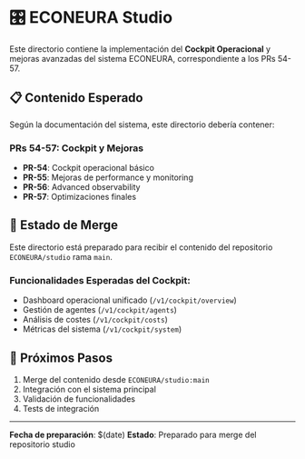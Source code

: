 # 🎛️ ECONEURA Studio

Este directorio contiene la implementación del **Cockpit Operacional** y mejoras avanzadas del sistema ECONEURA, correspondiente a los PRs 54-57.

## 📋 Contenido Esperado

Según la documentación del sistema, este directorio debería contener:

### PRs 54-57: Cockpit y Mejoras
- **PR-54**: Cockpit operacional básico
- **PR-55**: Mejoras de performance y monitoring
- **PR-56**: Advanced observability
- **PR-57**: Optimizaciones finales

## 🔄 Estado de Merge

Este directorio está preparado para recibir el contenido del repositorio `ECONEURA/studio` rama `main`.

### Funcionalidades Esperadas del Cockpit:
- Dashboard operacional unificado (`/v1/cockpit/overview`)
- Gestión de agentes (`/v1/cockpit/agents`) 
- Análisis de costes (`/v1/cockpit/costs`)
- Métricas del sistema (`/v1/cockpit/system`)

## 🚀 Próximos Pasos

1. Merge del contenido desde `ECONEURA/studio:main`
2. Integración con el sistema principal
3. Validación de funcionalidades
4. Tests de integración

---

**Fecha de preparación**: $(date)
**Estado**: Preparado para merge del repositorio studio